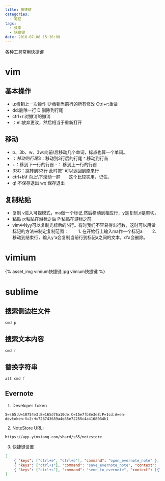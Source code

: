 ```yaml
---
title: 快捷键
categories:
  - 笔记
tags:
  - 效率
  - 快捷键
date: 2018-07-08 15:16:08
---
```

 各种工具常用快捷键
 <!-- more -->

# vim 
## 基本操作
* u:撤销上一次操作      U:撤销当前行的所有修改 Ctrl+r:重做
* dd:删除一行   D 删除到行尾 
* ctrl+r:对撤消的撤消
* ：e!:放弃更改，然后相当于重新打开

## 移动
* b、3b、w、3w:向前\后移动几个单词，标点也算一个单词。
* $：移动到行尾 3$：移动到3行后的行尾	^:移动到行首
* +：移到下一行的行首 	-： 移到上一行的行首
* 33G：跳转到33行   此时按\`\`可以返回到原来行
* ctrl+b\f  向上\下滚动一屏　　这个比较实用，记住。
* q!:不保存退出  wq:保存退出 

## 复制粘贴
* 复制 	v进入可视模式，ma做一个标记,然后移动到相应行，y是复制,d是剪切。
* 粘贴 	p:粘贴在游标之后 P:粘贴在游标之前
* vim中Nyy可以复制光标后的N行。有时我们不容易得出行数，这时可以用做标记的方法来制定复制范围： 
　　1. 在开始行上输入ma作一个标记a 
　　2. 移动到结束行，输入y'a会复制当前行到标记a之间的文本。d'a会删除。 

# vimium
{% asset_img vimium快捷键.jpg vimium快捷键 %}

# sublime
## 搜索侧边栏文件
`cmd p`

## 搜索文本内容
`cmd r`

## 替换字符串
`alt cmd f`


## Evernote 
1. Developer Token 
```
S=s65:U=10754e3:E=165d76a10de:C=15e7fb8e3e8:P=1cd:A=en-devtoken:V=2:H=723743689a4e85e72255c4a4168034b1
```
2. NoteStore URL: 
```
https://app.yinxiang.com/shard/s65/notestore
```

3. 快捷键设置
```json
[
    { "keys": ["ctrl+e", "ctrl+o"], "command": "open_evernote_note" },
    { "keys": ["ctrl+s"], "command": "save_evernote_note", "context": [{"key": "evernote_note"}, {"key": "evernote_has_guid"}] },
    { "keys": ["ctrl+s"], "command": "send_to_evernote", "context": [{"key": "evernote_note"}, {"key": "evernote_has_guid", "operator": "equal", "operand": false}] }
]
```
